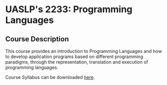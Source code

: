 # UASLP's 2233: Programming Languages

## Course Description
This course provides an introduction to Programming Languages ​​and how to develop application programs based on different programming paradigms, through the representation, translation and execution of programming languages.

Course Syllabus can be downloaded [here](https://github.com/AlessandroMilan/ProgrammingLanguages\2233LenguajesDeProgramación.pdf).


